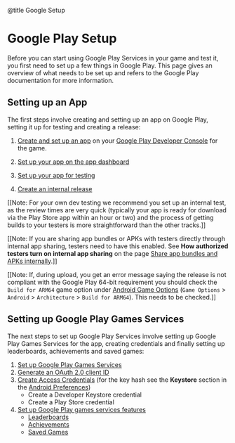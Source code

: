 @title Google Setup

# Google Play Setup

Before you can start using Google Play Services in your game and test it, you first need to set up a few things in Google Play. This page gives an overview of what needs to be set up and refers to the Google Play documentation for more information.

## Setting up an App

The first steps involve creating and setting up an app on Google Play, setting it up for testing and creating a release:

1. [Create and set up an app](https://support.google.com/googleplay/android-developer/answer/113469?hl=en) on your [Google Play Developer Console](https://developer.android.com/distribute/console/index.html) for the game.

2. [Set up your app on the app dashboard](https://support.google.com/googleplay/android-developer/answer/9859454)

3. [Set up your app for testing](https://support.google.com/googleplay/android-developer/answer/9845334)

4. [Create an internal release](https://support.google.com/googleplay/android-developer/answer/9859348)


[[Note: For your own dev testing we recommend you set up an internal test, as the review times are very quick (typically your app is ready for download via the Play Store app within an hour or two) and the process of getting builds to your testers is more straightforward than the other tracks.]]

[[Note: If you are sharing app bundles or APKs with testers directly through internal app sharing, testers need to have this enabled. See **How authorized testers turn on internal app sharing** on the page [Share app bundles and APKs internally](https://support.google.com/googleplay/android-developer/answer/9844679).]]

[[Note: If, during upload, you get an error message saying the release is not compliant with the Google Play 64-bit requirement you should check the `Build for ARM64` game option under [Android Game Options](https://manual.gamemaker.io/monthly/en/Settings/Game_Options/Android.htm) (`Game Options` > `Android` > `Architecture` > `Build for ARM64`). This needs to be checked.]]

## Setting up Google Play Games Services

The next steps to set up Google Play Services involve setting up Google Play Games Services for the app, creating credentials and finally setting up leaderboards, achievements and saved games:

1. [Set up Google Play Games Services](https://developer.android.com/games/pgs/console/setup)
2. [Generate an OAuth 2.0 client ID](https://developer.android.com/games/pgs/console/setup#generate_an_oauth_20_client_id)
3. [Create Access Credentials](https://developers.google.com/workspace/guides/create-credentials) (for the key hash see the **Keystore** section in the [Android Preferences](https://manual.gamemaker.io/monthly/en/Setting_Up_And_Version_Information/Platform_Preferences/Android.htm))<br />
    - Create a Developer Keystore credential
    - Create a Play Store credential
4. [Set up Google Play games services features](https://support.google.com/googleplay/android-developer/answer/2990418)
    - [Leaderboards](https://support.google.com/googleplay/android-developer/answer/2990418#zippy=%2Cleaderboards)
    - [Achievements](https://support.google.com/googleplay/android-developer/answer/2990418#zippy=%2Cachievements)
    - [Saved Games](https://support.google.com/googleplay/android-developer/answer/2990418#zippy=%2Csaved-games)
